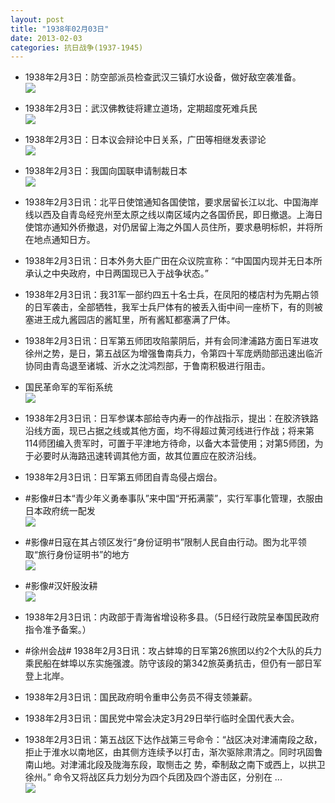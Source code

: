 ```yaml
---
layout: post
title: "1938年02月03日"
date: 2013-02-03
categories: 抗日战争(1937-1945)
---
```


<meta name="referrer" content="no-referrer" />

- 1938年2月3日：防空部派员检查武汉三镇灯水设备，做好敌空袭准备。 <br/><img src="https://ww4.sinaimg.cn/large/aca367d8jw1e1gm16dl6oj.jpg" />

- 1938年2月3日：武汉佛教徒将建立道场，定期超度死难兵民 <br/><img src="https://ww4.sinaimg.cn/large/aca367d8jw1e1gkav58bej.jpg" />

- 1938年2月3日：日本议会辩论中日关系，广田等相继发表谬论 <br/><img src="https://ww4.sinaimg.cn/large/aca367d8jw1e1gik8u2abj.jpg" />

- 1938年2月3日：我国向国联申请制裁日本 <br/><img src="https://ww4.sinaimg.cn/large/aca367d8jw1e1ggtu7exuj.jpg" />

- 1938年2月3日讯：北平日使馆通知各国使馆，要求居留长江以北、中国海岸线以西及自青岛经兖州至太原之线以南区域内之各国侨民，即日撤退。上海日使馆亦通知外侨撤退，对仍居留上海之外国人员住所，要求悬明标帜，并将所在地点通知日方。 

- 1938年2月3日讯：日本外务大臣广田在众议院宣称：“中国国内现并无日本所承认之中央政府，中日两国现已入于战争状态。” 

- 1938年2月3日讯：我31军一部约四五十名士兵，在凤阳的楼店村为先期占领的日军袭击，全部牺牲，我军士兵尸体有的被丢入街中间一座桥下，有的则被塞进王成九酱园店的酱缸里，所有酱缸都塞满了尸体。 

- 1938年2月3日讯：日军第五师团攻陷蒙阴后，并有会同津浦路方面日军进攻徐州之势，是日，第五战区为增强鲁南兵力，令第四十军庞炳勋部迅速出临沂协同由青岛退至诸城、沂水之沈鸿烈部，于鲁南积极进行阻击。 

- 国民革命军的军衔系统 <br/><img src="https://ww3.sinaimg.cn/large/aca367d8jw1e1g348q19ij.jpg" />

- 1938年2月3日讯：日军参谋本部给寺内寿一的作战指示，提出：在胶济铁路沿线方面，现已占据之线或其他方面，均不得超过黄河线进行作战；将来第114师团编入贵军时，可置于平津地方待命，以备大本营使用；对第5师团，为于必要时从海路迅速转调其他方面，故其位置应在胶济沿线。 

- 1938年2月3日讯：日军第五师团自青岛侵占烟台。 

- #影像#日本“青少年义勇奉事队”来中国“开拓满蒙”，实行军事化管理，衣服由日本政府统一配发 <br/><img src="https://ww2.sinaimg.cn/large/aca367d8jw1e1g21tyj3dj.jpg" />

- #影像#日寇在其占领区发行“身份证明书”限制人民自由行动。图为北平领取“旅行身份证明书”的地方 <br/><img src="https://ww4.sinaimg.cn/large/aca367d8jw1e1g1ij4codj.jpg" />

- #影像#汉奸殷汝耕 <br/><img src="https://ww4.sinaimg.cn/large/aca367d8jw1e1g1fu91ipj.jpg" />

- 1938年2月3日讯：内政部于青海省增设称多县。（5日经行政院呈奉国民政府指令准予备案。） 

- #徐州会战# 1938年2月3日讯：攻占蚌埠的日军第26旅团以约2个大队的兵力乘民船在蚌埠以东实施强渡。防守该段的第342旅英勇抗击，但仍有一部日军登上北岸。 

- 1938年2月3日讯：国民政府明令重申公务员不得支领兼薪。 

- 1938年2月3日讯：国民党中常会决定3月29日举行临时全国代表大会。 

- 1938年2月3日讯：第五战区下达作战第三号命令：“战区决对津浦南段之敌，拒止于淮水以南地区，由其侧方连续予以打击，渐次驱除肃清之。同时巩固鲁南山地。对津浦北段及陇海东段，取恻击之 势，牵制敌之南下或西上，以拱卫徐州。” 命令又将战区兵力划分为四个兵团及四个游击区，分别在 ...  <br/><img src="https://ww1.sinaimg.cn/large/aca367d8jw1e1fua9fuphj.jpg" />

